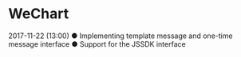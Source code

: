 # WeChart
2017-11-22 (13:00)
● Implementing template message and one-time message interface
● Support for the JSSDK interface
